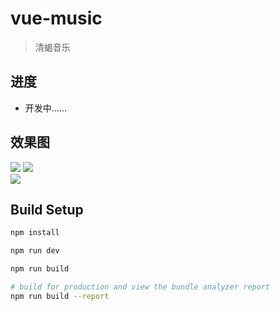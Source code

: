 # vue-music

> 清蝎音乐

## 进度 ##
- 开发中……

## 效果图 ##
![](https://github.com/chiqing85/vue-music/blob/master/image/QQ%E5%9B%BE%E7%89%8720190408145832.png?raw=true)
![](https://github.com/chiqing85/vue-music/blob/master/image/QQ%E6%88%AA%E5%9B%BE20190408145939.png?raw=true)
<br />
![](https://github.com/chiqing85/vue-music/blob/master/image/QQ%E6%88%AA%E5%9B%BE20190410115047.png?raw=true)
## Build Setup

``` bash
npm install

npm run dev

npm run build

# build for production and view the bundle analyzer report
npm run build --report
```
